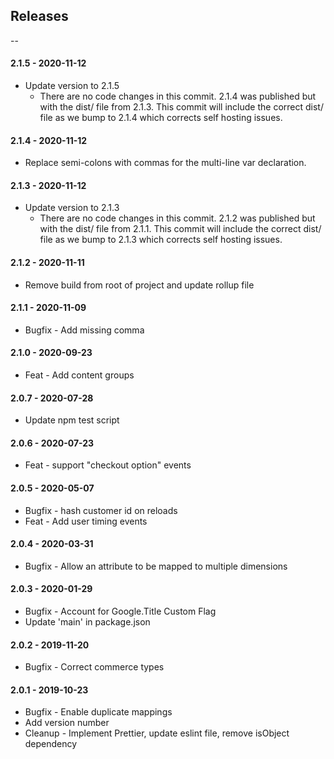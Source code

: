 ## Releases

--
#### 2.1.5 - 2020-11-12
-   Update version to 2.1.5
      - There are no code changes in this commit. 2.1.4 was published but with the dist/ file from 2.1.3. This commit will include the correct dist/ file as we bump to 2.1.4 which corrects self hosting issues.


#### 2.1.4 - 2020-11-12

-   Replace semi-colons with commas for the multi-line var declaration.

#### 2.1.3 - 2020-11-12

-   Update version to 2.1.3
      - There are no code changes in this commit. 2.1.2 was published but with the dist/ file from 2.1.1. This commit will include the correct dist/ file as we bump to 2.1.3 which corrects self hosting issues.

#### 2.1.2 - 2020-11-11

-   Remove build from root of project and update rollup file

#### 2.1.1 - 2020-11-09

-   Bugfix - Add missing comma

#### 2.1.0 - 2020-09-23

-   Feat - Add content groups

#### 2.0.7 - 2020-07-28

-   Update npm test script

#### 2.0.6 - 2020-07-23

-   Feat - support "checkout option" events

#### 2.0.5 - 2020-05-07

-   Bugfix - hash customer id on reloads
-   Feat - Add user timing events

#### 2.0.4 - 2020-03-31

-   Bugfix - Allow an attribute to be mapped to multiple dimensions

#### 2.0.3 - 2020-01-29

-   Bugfix - Account for Google.Title Custom Flag
-   Update 'main' in package.json

#### 2.0.2 - 2019-11-20

-   Bugfix - Correct commerce types

#### 2.0.1 - 2019-10-23

-   Bugfix - Enable duplicate mappings
-   Add version number
-   Cleanup - Implement Prettier, update eslint file, remove isObject dependency
